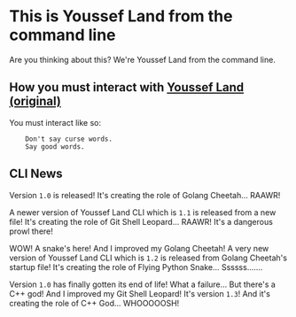 # This is Youssef Land from the command line

Are you thinking about this? We're Youssef Land from the command line.

## How you must interact with [Youssef Land (original)](https://github.com/The-Youssef-Nasr-Company/Youssef-Land)

You must interact like so:
    
        Don't say curse words.
        Say good words.

## CLI News

Version `1.0` is released! It's creating the role of Golang Cheetah... RAAWR!

A newer version of Youssef Land CLI which is `1.1` is released from a new file! It's creating the role of Git Shell Leopard... RAAWR! It's a dangerous prowl there!

WOW! A snake's here! And I improved my Golang Cheetah! A very new version of Youssef Land CLI which is `1.2` is released from Golang Cheetah's startup file! It's creating the role of Flying Python Snake... Ssssss.......

Version `1.0` has finally gotten its end of life! What a failure... But there's a C++ god! And I improved my Git Shell Leopard! It's version `1.3`! And it's creating the role of C++ God... WHOOOOOSH!
